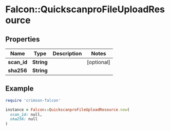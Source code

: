 # Falcon::QuickscanproFileUploadResource

## Properties

| Name | Type | Description | Notes |
| ---- | ---- | ----------- | ----- |
| **scan_id** | **String** |  | [optional] |
| **sha256** | **String** |  |  |

## Example

```ruby
require 'crimson-falcon'

instance = Falcon::QuickscanproFileUploadResource.new(
  scan_id: null,
  sha256: null
)
```

